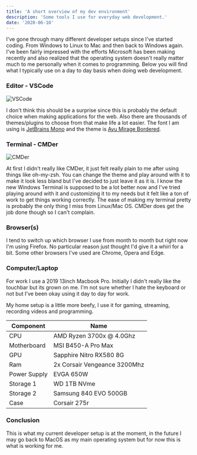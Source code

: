 ```yaml
---
title: 'A short overview of my dev environment'
description: 'Some tools I use for everyday web development.'
date: '2020-06-10'
---
```


I've gone through many different developer setups since I've started coding. From Windows to Linux to Mac and then back to Windows again. I've been fairly
impressed with the efforts Microsoft has been making recently and also realized that the operating system doesn't really matter much to me personally when
it comes to programming. Below you will find what I typically use on a day to day basis when doing web development.


### Editor - VSCode

![VSCode](https://i.imgur.com/laxqCvk.png)

I don't think this should be a surprise since this is probably the default choice when making applications for the web. Also there are thousands of themes/plugins
to choose from that make life a lot easier. The font I am using is [JetBrains Mono](https://www.jetbrains.com/lp/mono/) and the theme is [Ayu Mirage Bordered](https://marketplace.visualstudio.com/items?itemName=teabyii.ayu).

### Terminal - CMDer

![CMDer](https://i.imgur.com/HneoGPI.png)

At first I didn't really like CMDer, it just felt really plain to me after using things like oh-my-zsh. You can change the theme and play around with it to make it
look less bland but I've decided to just leave it as it is. I know the new Windows Terminal is supposed to be a lot better now and I've tried playing around with
it and customizing it to my needs but it felt like a ton of work to get things working correctly. The ease of making my terminal pretty is probably the only thing I
miss from Linux/Mac OS. CMDer does get the job done though so I can't complain.


### Browser(s)

I tend to switch up which browser I use from month to month but right now I'm using Firefox. No particular reason just thought I'd give it a whirl for a bit. Some other
browsers I've used are Chrome, Opera and Edge.

### Computer/Laptop

For work I use a 2019 13inch Macbook Pro. Initially I didn't really like the touchbar but its grown on me. I'm not sure whether I hate the keyboard or not but I've
been okay using it day to day for work.

My home setup is a little more beefy, I use it for gaming, streaming, recording videos and programming.

Component | Name
------------ | -------------
CPU | AMD Ryzen 3700x @ 4.0Ghz
Motherboard | MSI B450-A Pro Max
GPU | Sapphire Nitro RX580 8G
Ram | 2x Corsair Vengeance 3200Mhz
Power Supply | EVGA 650W
Storage 1 | WD 1TB NVme
Storage 2 | Samsung 840 EVO 500GB
Case | Corsair 275r

### Conclusion

This is what my current developer setup is at the moment, in the future I may go back to MacOS as my main operating system but for now this is what is working for me.